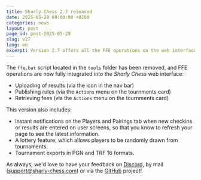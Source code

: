 ```yaml
---
title: Sharly Chess 2.7 released
date: 2025-05-28 09:00:00 +0200
categories: news
layout: post
page_id: post-2025-05-28
slug: v27
lang: en
excerpt: Version 2.7 offers all the FFE operations on the web interface, it also brings the lottery and PGN/TRF16 exports.
---
```


The `ffe.bat` script located in the `tools` folder has been removed, and FFE operations are now fully integrated into the _Sharly Chess_ web interface:

- Uploading of results (via the icon in the nav bar)
- Publishing rules (via the `Actions` menu on the tournments card)
- Retrieving fees (via the `Actions` menu on the tournments card)

This version also includes:
- Instant notifications on the Players and Pairings tab when new checkins or results are entered on user screens, so that you know to refresh your page to see the latest information.
- A lottery feature, which allows players to be randomly drawn from tournaments.
- Tournament exports in PGN and TRF 16 formats.

As always, we'd love to have your feedback on [Discord](https://discord.gg/WGG87eJzQZ), by mail ([support@sharly-chess.com](mailto:support@sharly-chess.com)) or via the [GitHub](https://github.com/sharly-chess/sharly-chess/issues) project!
